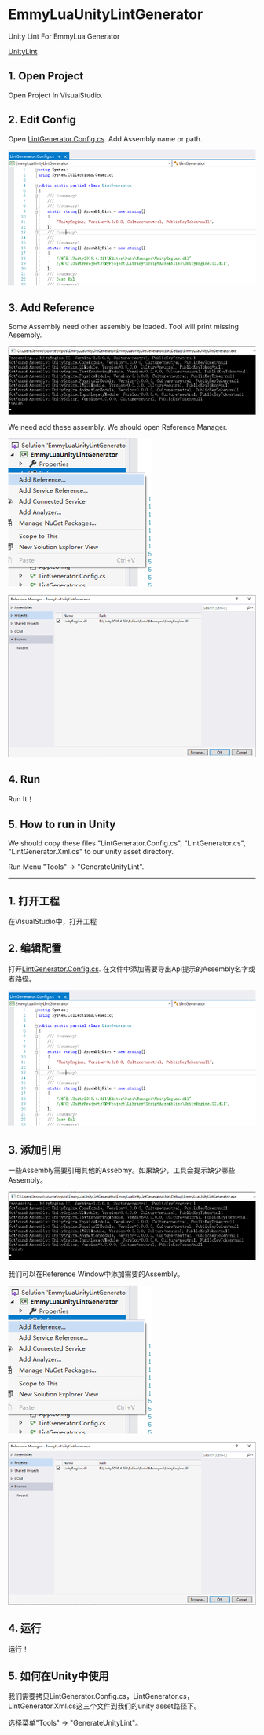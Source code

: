 # EmmyLuaUnityLintGenerator
Unity Lint For EmmyLua Generator

[UnityLint](https://github.com/xerysherry/UnityLintForEmmyLua)

## 1. Open Project
Open Project In VisualStudio. 

## 2. Edit Config
Open [LintGenerator.Config.cs](./EmmyLuaUnityLintGenerator/LintGenerator.Config.cs). Add Assembly name or path.

![](./Screenshot/Config_Edit.png)

## 3. Add Reference
Some Assembly need other assembly be loaded. Tool will print missing Assembly.

![](./Screenshot/Missing_Assembly.png)

We need add these assembly. We should open Reference Manager.

![](./Screenshot/AddReferences.png)

![](./Screenshot/Reference_Manager.png)

## 4. Run

Run It！

## 5. How to run in Unity

We should copy these files "LintGenerator.Config.cs", "LintGenerator.cs", "LintGenerator.Xml.cs" to our unity asset directory.

Run Menu "Tools" -> "GenerateUnityLint".

-------------------------------------------------------------------------------

## 1. 打开工程
在VisualStudio中，打开工程

## 2. 编辑配置
打开[LintGenerator.Config.cs](./EmmyLuaUnityLintGenerator/LintGenerator.Config.cs). 在文件中添加需要导出Api提示的Assembly名字或者路径。

![](./Screenshot/Config_Edit.png)

## 3. 添加引用
一些Assembly需要引用其他的Assebmy。如果缺少，工具会提示缺少哪些Assembly。

![](./Screenshot/Missing_Assembly.png)

我们可以在Reference Window中添加需要的Assembly。

![](./Screenshot/AddReferences.png)

![](./Screenshot/Reference_Manager.png)

## 4. 运行

运行！

## 5. 如何在Unity中使用

我们需要拷贝LintGenerator.Config.cs，LintGenerator.cs，LintGenerator.Xml.cs这三个文件到我们的unity asset路径下。

选择菜单"Tools" -> "GenerateUnityLint"。
